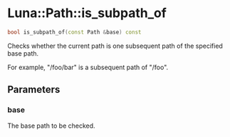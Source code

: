 # Luna::Path::is_subpath_of

```c++
bool is_subpath_of(const Path &base) const
```

Checks whether the current path is one subsequent path of the specified base path. 

For example, "/foo/bar" is a subsequent path of "/foo". 

## Parameters
### base
The base path to be checked. 

